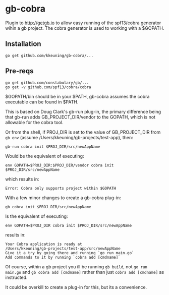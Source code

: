 # gb-cobra
Plugin to http://getgb.io to allow easy running of the spf13/cobra generator wihin a gb project. 
The cobra generator is used to working with a $GOPATH.

## Installation

    go get github.com/kkeuning/gb-cobra/...

## Pre-reqs

	go get github.com/constabulary/gb/...
	go get -v github.com/spf13/cobra/cobra

$GOPATH/bin should be in your $PATH, gb-cobra assumes the cobra executable can be found in $PATH.  

This is based on Doug Clark's gb-run plug-in, the primary difference being that gb-run adds GB_PROJECT_DIR/vendor to the GOPATH, which is not allowable for the cobra tool.  

Or from the shell, if PROJ_DIR is set to the value of GB_PROJECT_DIR from `gb env` (assume /Users/kkeuning/gb-projects/test-app), then:

`gb-run cobra init $PROJ_DIR/src/newAppName`

Would be the equivalent of executing:

`env GOPATH=$PROJ_DIR:$PROJ_DIR/vendor cobra init $PROJ_DIR/src/newAppName`

which results in:

`Error: Cobra only supports project within $GOPATH`

With a few minor changes to create a gb-cobra plug-in:

`gb cobra init $PROJ_DIR/src/newAppName`

Is the equivalent of executing:

`env GOPATH=$PROJ_DIR cobra init $PROJ_DIR/src/newAppName`

results in:

```
Your Cobra application is ready at
/Users/kkeuning/gb-projects/test-app/src/newAppName
Give it a try by going there and running `go run main.go`
Add commands to it by running `cobra add [cmdname]`
```

Of course, within a gb project you ill be running `gb build`, not `go run main.go` and `gb cobra add [cmdname]` rather than just `cobra add [cmdname]` as instructed.

It could be overkill to create a plug-in for this, but its a convenience.
